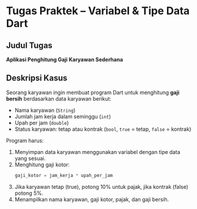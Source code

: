 # Tugas Praktek – Variabel & Tipe Data Dart

## Judul Tugas
**Aplikasi Penghitung Gaji Karyawan Sederhana**

## Deskripsi Kasus
Seorang karyawan ingin membuat program Dart untuk menghitung **gaji bersih** berdasarkan data karyawan berikut:

- Nama karyawan (`String`)
- Jumlah jam kerja dalam seminggu (`int`)
- Upah per jam (`double`)
- Status karyawan: tetap atau kontrak (`bool`, `true` = tetap, `false` = kontrak)

Program harus:

1. Menyimpan data karyawan menggunakan variabel dengan tipe data yang sesuai.
2. Menghitung gaji kotor:  
   ```dart
   gaji_kotor = jam_kerja * upah_per_jam 
   ```
3. Jika karyawan tetap (true), potong 10% untuk pajak, jika kontrak (false) potong 5%.
4. Menampilkan nama karyawan, gaji kotor, pajak, dan gaji bersih.